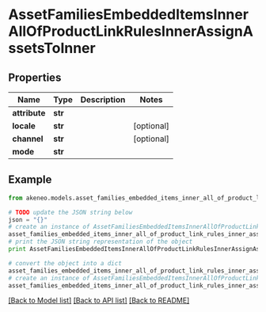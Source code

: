 # AssetFamiliesEmbeddedItemsInnerAllOfProductLinkRulesInnerAssignAssetsToInner


## Properties
Name | Type | Description | Notes
------------ | ------------- | ------------- | -------------
**attribute** | **str** |  | 
**locale** | **str** |  | [optional] 
**channel** | **str** |  | [optional] 
**mode** | **str** |  | 

## Example

```python
from akeneo.models.asset_families_embedded_items_inner_all_of_product_link_rules_inner_assign_assets_to_inner import AssetFamiliesEmbeddedItemsInnerAllOfProductLinkRulesInnerAssignAssetsToInner

# TODO update the JSON string below
json = "{}"
# create an instance of AssetFamiliesEmbeddedItemsInnerAllOfProductLinkRulesInnerAssignAssetsToInner from a JSON string
asset_families_embedded_items_inner_all_of_product_link_rules_inner_assign_assets_to_inner_instance = AssetFamiliesEmbeddedItemsInnerAllOfProductLinkRulesInnerAssignAssetsToInner.from_json(json)
# print the JSON string representation of the object
print AssetFamiliesEmbeddedItemsInnerAllOfProductLinkRulesInnerAssignAssetsToInner.to_json()

# convert the object into a dict
asset_families_embedded_items_inner_all_of_product_link_rules_inner_assign_assets_to_inner_dict = asset_families_embedded_items_inner_all_of_product_link_rules_inner_assign_assets_to_inner_instance.to_dict()
# create an instance of AssetFamiliesEmbeddedItemsInnerAllOfProductLinkRulesInnerAssignAssetsToInner from a dict
asset_families_embedded_items_inner_all_of_product_link_rules_inner_assign_assets_to_inner_form_dict = asset_families_embedded_items_inner_all_of_product_link_rules_inner_assign_assets_to_inner.from_dict(asset_families_embedded_items_inner_all_of_product_link_rules_inner_assign_assets_to_inner_dict)
```
[[Back to Model list]](../README.md#documentation-for-models) [[Back to API list]](../README.md#documentation-for-api-endpoints) [[Back to README]](../README.md)


